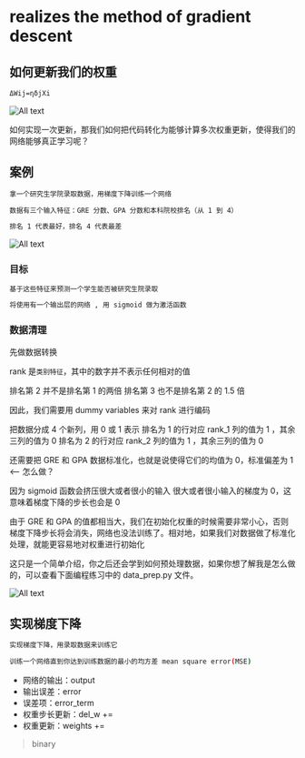 # realizes the method of gradient descent

## 如何更新我们的权重

```bash
ΔW​ij=ηδjXi
```

![All text](http://ww1.sinaimg.cn/large/dc05ba18gy1fn3pgsa1w3j20gq016a9u.jpg)

如何实现一次更新，那我们如何把代码转化为能够计算多次权重更新，使得我们的网络能够真正学习呢？
​​
## 案例

```bash
拿一个研究生学院录取数据，用梯度下降训练一个网络

数据有三个输入特征：GRE 分数、GPA 分数和本科院校排名（从 1 到 4）

排名 1 代表最好，排名 4 代表最差
```

![All text](http://ww1.sinaimg.cn/large/dc05ba18gy1fn3pg4j52kj20jj0gyn04.jpg)

### 目标

```bash
基于这些特征来预测一个学生能否被研究生院录取

将使用有一个输出层的网络 , 用 sigmoid 做为激活函数
```

### 数据清理

先做数据转换

rank 是`类别特征`，其中的数字并不表示任何相对的值

排名第 2 并不是排名第 1 的两倍
排名第 3 也不是排名第 2 的 1.5 倍

因此，我们需要用 dummy variables 来对 rank 进行编码

把数据分成 4 个新列，用 0 或 1 表示
排名为 1 的行对应 rank_1 列的值为 1 ，其余三列的值为 0
排名为 2 的行对应 rank_2 列的值为 1 ，其余三列的值为 0

还需要把 GRE 和 GPA 数据标准化，也就是说使得它们的均值为 0，标准偏差为 1 <-- 怎么做？

因为 sigmoid 函数会挤压很大或者很小的输入
很大或者很小输入的梯度为 0，这意味着梯度下降的步长也会是 0

由于 GRE 和 GPA 的值都相当大，我们在初始化权重的时候需要非常小心，否则梯度下降步长将会消失，网络也没法训练了。相对地，如果我们对数据做了标准化处理，就能更容易地对权重进行初始化

这只是一个简单介绍，你之后还会学到如何预处理数据，如果你想了解我是怎么做的，可以查看下面编程练习中的 data_prep.py 文件。

![All text](http://ww1.sinaimg.cn/large/dc05ba18gy1fn3po7puv5j20j80f5410.jpg)

## 实现梯度下降

```bash
实现梯度下降，用录取数据来训练它

训练一个网络直到你达到训练数据的最小的均方差 mean square error(MSE)
```

* 网络的输出：output
* 输出误差：error
* 误差项：error_term
* 权重步长更新：del_w +=
* 权重更新：weights +=


>binary
